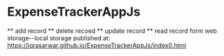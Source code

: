 # ExpenseTrackerAppJs
** add record
** delete recoed
** update record
** read record form
web storage--local storage
published at: https://iqrasarwar.github.io/ExpenseTrackerAppJs/index0.html
